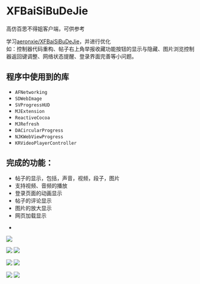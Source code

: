 # XFBaiSiBuDeJie

####
高仿百思不得姐客户端，可供参考

学习[aeronxie/XFBaiSiBuDeJie](https://github.com/aeronxie/XFBaiSiBuDeJie)，并进行优化<br>
如：控制器代码重构、帖子右上角举报收藏功能按钮的显示与隐藏、图片浏览控制器返回键调整、网络状态提醒、登录界面完善等小问题。

## 程序中使用到的库
* `AFNetworking`
* `SDWebImage`
* `SVProgressHUD`
* `MJExtension`
* `ReactiveCocoa`
* `MJRefresh`
* `DACircularProgress`
* `NJKWebViewProgress`
* `KRVideoPlayerController`

## 完成的功能：

* 帖子的显示，包括，声音，视频，段子，图片
* 支持视频、音频的播放
* 登录页面的动画显示
* 帖子的评论显示
* 图片的放大显示
* 网页加载显示

-
![](http://7xoijj.com1.z0.glb.clouddn.com/baisi!!!.gif)

![](http://7xoijj.com1.z0.glb.clouddn.com/baisi%2001.png)
![](http://7xoijj.com1.z0.glb.clouddn.com/baisi%2002.png)

![](http://7xoijj.com1.z0.glb.clouddn.com/baisi%2003.png)
![](http://7xoijj.com1.z0.glb.clouddn.com/baidi%2004.png)

![](http://7xoijj.com1.z0.glb.clouddn.com/baisi%2005.png)
![](http://7xoijj.com1.z0.glb.clouddn.com/baisi%2006.png)
